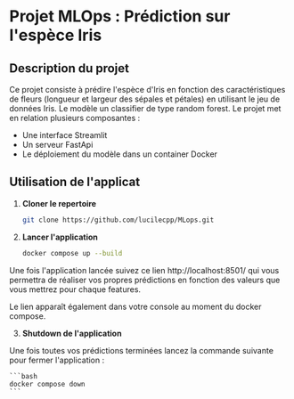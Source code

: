 # Projet MLOps : Prédiction sur l'espèce Iris

## Description du projet

Ce projet consiste à prédire l'espèce d'Iris en fonction des caractéristiques de fleurs (longueur et largeur des sépales et pétales) en utilisant le jeu de données Iris. Le modèle un classifier de type random forest. Le projet met en relation plusieurs composantes : 
- Une interface Streamlit
- Un serveur FastApi
- Le déploiement du modèle dans un container Docker
 
## Utilisation de l'applicat

1. **Cloner le repertoire**
   
   ```bash
   git clone https://github.com/lucilecpp/MLops.git
    ```

2. **Lancer l'application**

    ```bash
    docker compose up --build
    ```

Une fois l'application lancée suivez ce lien  http://localhost:8501/ qui vous permettra de réaliser vos propres prédictions en fonction des valeurs que vous mettrez pour chaque features. 

Le lien apparaît également dans votre console au moment du docker compose.


3. **Shutdown de l'application**

Une fois toutes vos prédictions terminées lancez la commande suivante pour fermer l'application : 

    ```bash
    docker compose down
    ```